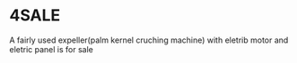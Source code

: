 4SALE
=====

A fairly used expeller(palm kernel cruching machine) with eletrib motor and eletric panel is for sale
